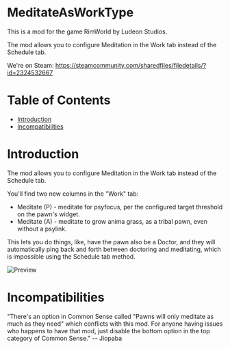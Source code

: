 # MeditateAsWorkType

This is a mod for the game RimWorld by Ludeon Studios.

The mod allows you to configure Meditation in the Work tab instead of the Schedule tab.

We're on Steam: https://steamcommunity.com/sharedfiles/filedetails/?id=2324532667

# Table of Contents

* [Introduction](#introduction)
* [Incompatibilities](#incompatibilities)

# Introduction

The mod allows you to configure Meditation in the Work tab instead of the Schedule tab.

You'll find two new columns in the "Work" tab:

* Meditate (P) - meditate for psyfocus, per the configured target threshold on the pawn's widget.
* Meditate (A) - meditate to grow anima grass, as a tribal pawn, even without a psylink.

This lets you do things, like, have the pawn also be a Doctor, and they will automatically ping back and forth between doctoring and meditating, which is impossible using the Schedule tab method.

![Preview](./About/Preview.png)

# Incompatibilities

"There's an option in Common Sense called "Pawns will only meditate as much as they need" which conflicts with this mod. For anyone having issues who happens to have that mod, just disable the bottom option in the top category of Common Sense." -- Jiopaba
